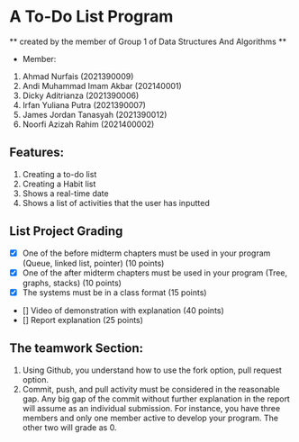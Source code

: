 # A To-Do List Program
** created by the member of Group 1 of Data Structures And Algorithms **
- Member:
1. Ahmad Nurfais (2021390009)
2. Andi Muhammad Imam Akbar (202140001)
3. Dicky Aditrianza (2021390006)
4. Irfan Yuliana Putra (2021390007)
5. James Jordan Tanasyah (2021390012)
6. Noorfi Azizah Rahim (2021400002)

## Features:
1. Creating a to-do list
2. Creating a Habit list
3. Shows a real-time date
4. Shows a list of activities that the user has inputted

## List Project Grading
- [X] One of the before midterm chapters must be used in your program (Queue, linked list, pointer) (10 points)
- [X] One of the after midterm chapters must be used in your program (Tree, graphs, stacks) (10 points)
- [X] The systems must be in a class format (15 points)
- [] Video of demonstration with explanation (40 points)
- [] Report explanation (25 points)


## The teamwork Section: 
1. Using Github, you understand how to use the fork option, pull request option. 
2. Commit, push, and pull activity must be considered in the reasonable gap. Any big gap of the commit without further explanation in the report will assume as an individual submission. For instance, you have three members and only one member active to develop your program. The other two will grade as 0. 